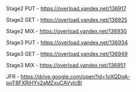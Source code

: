 Stage2 PUT - https://overload.yandex.net/136917

Stage2 GET - https://overload.yandex.net/136925

Stage2 MIX - https://overload.yandex.net/136930


Stage3 PUT - https://overload.yandex.net/136934

Stage3 GET - https://overload.yandex.net/136949

Stage3 MIX - https://overload.yandex.net/136951


JFR - https://drive.google.com/open?id=1oXQDoA-poT8FXRjHYv2aMZxuCAVylcBl
